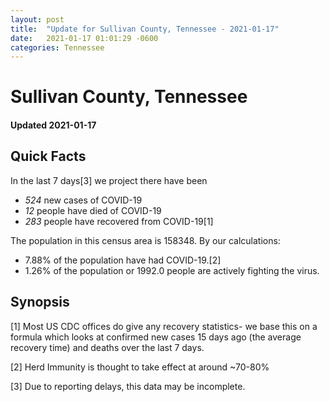 ```yaml
---
layout: post
title:  "Update for Sullivan County, Tennessee - 2021-01-17"
date:   2021-01-17 01:01:29 -0600
categories: Tennessee
---
```


# Sullivan County, Tennessee
#### Updated 2021-01-17

## Quick Facts

In the last 7 days[3] we project there have been
- *524* new cases of COVID-19
- *12* people have died of COVID-19
- *283* people have recovered from COVID-19[1]

The population in this census area is 158348. By our calculations:
- 7.88% of the population have had COVID-19.[2]
- 1.26% of the population or 1992.0 people are actively fighting the virus.

## Synopsis




[1] Most US CDC offices do give any recovery statistics- we base this on a formula which looks at confirmed new cases
15 days ago (the average recovery time) and deaths over the last 7 days.

[2] Herd Immunity is thought to take effect at around ~70-80%

[3] Due to reporting delays, this data may be incomplete.
 
    